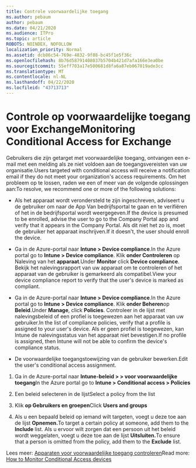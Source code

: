 ```yaml
---
title: Controle voorwaardelijke toegang
ms.author: pebaum
author: pebaum
ms.date: 04/21/2020
ms.audience: ITPro
ms.topic: article
ROBOTS: NOINDEX, NOFOLLOW
localization_priority: Normal
ms.assetid: dcb86c54-769e-4832-9f88-bc45f1e5f36c
ms.openlocfilehash: 8b76d58791408037b5704b421d7afa166e3ea0be
ms.sourcegitcommit: 55eff703a17e500681d8fa6a87eb067019ade3cc
ms.translationtype: MT
ms.contentlocale: nl-NL
ms.lasthandoff: 04/22/2020
ms.locfileid: "43713713"
---
```

# <a name="monitoring-conditional-access-for-exchange"></a><span data-ttu-id="1e6f6-102">Controle op voorwaardelijke toegang voor Exchange</span><span class="sxs-lookup"><span data-stu-id="1e6f6-102">Monitoring Conditional Access for Exchange</span></span>

<span data-ttu-id="1e6f6-103">Gebruikers die zijn getarget met voorwaardelijke toegang, ontvangen een e-mail met een melding als ze niet voldoen aan de toegangsvereisten van uw organisatie.</span><span class="sxs-lookup"><span data-stu-id="1e6f6-103">Users targeted with conditional access will receive a notification email if they do not meet your organization's access requirements.</span></span> <span data-ttu-id="1e6f6-104">Om het probleem op te lossen, raden we een of meer van de volgende oplossingen aan:</span><span class="sxs-lookup"><span data-stu-id="1e6f6-104">To resolve, we recommend one or more of the following solutions:</span></span>
  
- <span data-ttu-id="1e6f6-105">Als het apparaat wordt verondersteld te zijn ingeschreven, adviseert u de gebruiker om naar de App Van bedrijfsportal te gaan en te verifiëren of het in de bedrijfsportal wordt weergegeven.</span><span class="sxs-lookup"><span data-stu-id="1e6f6-105">If the device is presumed to be enrolled, advise the user to go to the Company Portal app and verify that it appears in the Company Portal.</span></span> <span data-ttu-id="1e6f6-106">Als dit niet het zo is, moet de gebruiker het apparaat inschrijven.</span><span class="sxs-lookup"><span data-stu-id="1e6f6-106">If it doesn't, the user should enroll the device.</span></span>
    
- <span data-ttu-id="1e6f6-107">Ga in de Azure-portal naar **Intune \> Device compliance**.</span><span class="sxs-lookup"><span data-stu-id="1e6f6-107">In the Azure portal go to **Intune \> Device compliance**.</span></span> <span data-ttu-id="1e6f6-108">Klik **onder Controleren** op Naleving van het **apparaat**.</span><span class="sxs-lookup"><span data-stu-id="1e6f6-108">Under **Monitor** click **Device compliance**.</span></span> <span data-ttu-id="1e6f6-109">Bekijk het nalevingsrapport van uw apparaat om te controleren of het apparaat van de gebruiker is gemarkeerd als compatibel.</span><span class="sxs-lookup"><span data-stu-id="1e6f6-109">View your device compliance report to verify that the user's device is marked as compliant.</span></span> 
    
- <span data-ttu-id="1e6f6-110">Ga in de Azure-portal naar **Intune \> Device compliance**.</span><span class="sxs-lookup"><span data-stu-id="1e6f6-110">In the Azure portal go to **Intune \> Device compliance**.</span></span> <span data-ttu-id="1e6f6-111">Klik **onder Beheren**op **Beleid**.</span><span class="sxs-lookup"><span data-stu-id="1e6f6-111">Under **Manage**, click **Policies**.</span></span> <span data-ttu-id="1e6f6-112">Controleer in de lijst met nalevingsbeleid of een profiel is toegewezen aan het apparaat van uw gebruiker.</span><span class="sxs-lookup"><span data-stu-id="1e6f6-112">In the list of compliance policies, verify that a profile is assigned to your user's device.</span></span> <span data-ttu-id="1e6f6-113">Als er geen profiel is toegewezen, kan Intune de nalevingsstatus van het apparaat niet bevestigen.</span><span class="sxs-lookup"><span data-stu-id="1e6f6-113">If no profile is assigned, then Intune will not be able to confirm the device's compliance status.</span></span> 
    
- <span data-ttu-id="1e6f6-114">De voorwaardelijke toegangstoewijzing van de gebruiker bewerken.</span><span class="sxs-lookup"><span data-stu-id="1e6f6-114">Edit the user's conditional access assignment.</span></span>
    
1. <span data-ttu-id="1e6f6-115">Ga in de Azure-portal naar **Intune-beleid \> \> voor voorwaardelijke toegang**</span><span class="sxs-lookup"><span data-stu-id="1e6f6-115">In the Azure portal go to **Intune \> Conditional access \> Policies**</span></span>
    
2. <span data-ttu-id="1e6f6-116">Een beleid selecteren in de lijst</span><span class="sxs-lookup"><span data-stu-id="1e6f6-116">Select a policy from the list</span></span>
    
3. <span data-ttu-id="1e6f6-117">Klik **op Gebruikers en groepen**</span><span class="sxs-lookup"><span data-stu-id="1e6f6-117">Click **Users and groups**</span></span>
    
4. <span data-ttu-id="1e6f6-118">Als u een bepaald beleid op iemand wilt targeten, voegt u deze toe aan de lijst **Opnemen.**</span><span class="sxs-lookup"><span data-stu-id="1e6f6-118">To target a certain policy at someone, add them to the **Include** list.</span></span> <span data-ttu-id="1e6f6-119">Als u ervoor wilt zorgen dat een persoon uit het beleid wordt weggelaten, voegt u deze toe aan de lijst **Uitsluiten.**</span><span class="sxs-lookup"><span data-stu-id="1e6f6-119">To ensure that a person is omitted from the policy, add them to the **Exclude** list.</span></span> 
    
<span data-ttu-id="1e6f6-120">Lees meer: [Apparaten voor voorwaardelijke toegang controleren](https://docs.microsoft.com/intune/conditional-access-exchange-monitor)</span><span class="sxs-lookup"><span data-stu-id="1e6f6-120">Read more: [How to Monitor Conditional Access devices](https://docs.microsoft.com/intune/conditional-access-exchange-monitor)</span></span>
  

